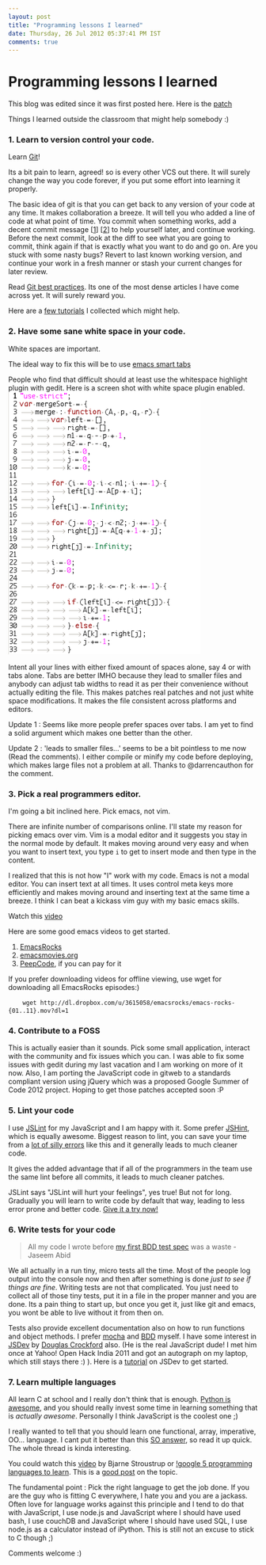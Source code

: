 ```yaml
---
layout: post
title: "Programming lessons I learned"
date: Thursday, 26 Jul 2012 05:37:41 PM IST
comments: true
---
```

# Programming lessons I learned

This blog was edited since it was first posted here. Here is the
[patch](https://github.com/jaseemabid/jaseemabid.github.com/commit/5a04ab501fa1f1ddbb88f63ff737f365c701a940)

Things I learned outside the classroom that might help somebody :)

### 1. Learn to version control your code.

Learn [Git](http://git-scm.com)!

Its a bit pain to learn, agreed! so is every other VCS out there. It will surely
change the way you code forever, if you put some effort into learning it
properly.

The basic idea of git is that you can get back to any version of your code at
any time. It makes collaboration a breeze. It will tell you who added a line of
code at what point of time. You commit when something works, add a decent commit
message
\[[1](http://tbaggery.com/2008/04/19/a-note-about-git-commit-messages.html)\]
\[[2](https://github.com/erlang/otp/wiki/Writing-good-commit-messages)\] to help
yourself later, and continue working. Before the next commit, look at the diff
to see what you are going to commit, think again if that is exactly what you
want to do and go on. Are you stuck with some nasty bugs? Revert to last known
working version, and continue your work in a fresh manner or stash your current
changes for later review.

Read [Git best practices](http://sethrobertson.github.com/GitBestPractices/).
Its one of the most dense articles I have come across yet. It will surely reward
you.

Here are a [few tutorials](https://gist.github.com/1321592) I collected which
might help.

### 2. Have some sane white space in your code.

White spaces are important.

The ideal way to fix this will be to use [emacs smart
tabs](http://www.emacswiki.org/SmartTabs)

People who find that difficult should at least use the whitespace highlight
plugin with gedit. Here is a screen shot with white space plugin enabled.
![whitespace](../img/ws.png)

Intent all your lines with either fixed amount of spaces alone, say 4 or with
tabs alone. Tabs are better IMHO because they lead to smaller files and anybody
can adjust tab widths to read it as per their convenience without actually
editing the file. This makes patches real patches and not just white space
modifications. It makes the file consistent across platforms and editors.

Update 1 : Seems like more people prefer spaces over tabs. I am yet to find a
solid argument which makes one better than the other.

Update 2 : 'leads to smaller files...' seems to be a bit pointless to me now
(Read the comments). I either compile or minify my code before deploying, which
makes large files not a problem at all. Thanks to @darrencauthon for the
comment.

### 3. Pick a real programmers editor.

I'm going a bit inclined here. Pick emacs, not vim.

There are infinite number of comparisons online. I'll state my reason for
picking emacs over vim. Vim is a modal editor and it suggests you stay in the
normal mode by default. It makes moving around very easy and when you want to
insert text, you type `i` to get to insert mode and then type in the content.

I realized that this is not how "I" work with my code. Emacs is not a modal
editor. You can insert text at all times. It uses control meta keys more
efficiently and makes moving around and inserting text at the same time a
breeze. I think I can beat a kickass vim guy with my basic emacs skills.

Watch this [video](http://emacsrocks.com/e02.html)

Here are some good emacs videos to get started.

1. [EmacsRocks](http://emacsrocks.com/)
2. [emacsmovies.org](http://emacsmovies.org/)
3. [PeepCode](https://peepcode.com/products/meet-emacs/), if you can pay for it

If you prefer downloading videos for offline viewing, use wget for downloading
all EmacsRocks episodes:)

```
    wget http://dl.dropbox.com/u/3615058/emacsrocks/emacs-rocks-{01..11}.mov?dl=1
```

### 4. Contribute to a FOSS

This is actually easier than it sounds. Pick some small application, interact
with the community and fix issues which you can. I was able to fix some issues
with gedit during my last vacation and I am working on more of it now. Also, I
am porting the JavaScript code in gitweb to a standards compliant version using
jQuery which was a proposed Google Summer of Code 2012 project. Hoping to get
those patches accepted soon :P

### 5. Lint your code

I use [JSLint](http://www.jslint.com/) for my JavaScript and I am happy with it.
Some prefer [JSHint](http://www.jshint.com/), which is equally awesome. Biggest
reason to lint, you can save your time from a [lot of silly
errors](http://blog.safeshepherd.com/23/how-one-missing-var-ruined-our-launch/)
like this and it generally leads to much cleaner code.

It gives the added advantage that if all of the programmers in the team use the
same lint before all commits, it leads to much cleaner patches.

JSLint says "JSLint will hurt your feelings", yes true! But not for long.
Gradually you will learn to write code by default that way, leading to less
error prone and better code. [Give it a try
now!](http://net.tutsplus.com/tutorials/javascript-ajax/quick-tip-using-jslint/)

### 6. Write tests for your code

> All my code I wrote before [my first BDD test
> spec](https://github.com/jaseemabid/git/blob/gitweb/gitweb/static/js/test/dateTime.spec.js)
> was a waste - Jaseem Abid

We all actually in a run tiny, micro tests all the time. Most of the people log
output into the console now and then after something is done *just to see if
things are fine*. Writing tests are not that complicated. You just need to
collect all of those tiny tests, put it in a file in the proper manner and you
are done. Its a pain thing to start up, but once you get it, just like git and
emacs, you wont be able to live without it from then on.

Tests also provide excellent documentation also on how to run functions and
object methods. I prefer [mocha](http://visionmedia.github.com/mocha/) and
[BDD](http://en.wikipedia.org/wiki/Behavior-driven_development) myself. I have
some interest in [JSDev](https://github.com/douglascrockford/JSDev/) by [Douglas
Crockford](http://crockford.com/) also. (He is the real JavaScript dude! I met
him once at Yahoo! Open Hack India 2011 and got an autograph on my laptop, which
still stays there :) ). Here is a
[tutorial](http://net.tutsplus.com/tutorials/javascript-ajax/meet-crockfords-jsdev/)
on JSDev to get started.

### 7. Learn multiple languages

All learn C at school and I really don't think that is enough. [Python is
awesome](http://xkcd.com/353/), and you should really invest some time in
learning something that is *actually awesome*. Personally I think JavaScript is
the coolest one ;)

I really wanted to tell that you should learn one functional, array, imperative,
OO... language. I cant put it better than this [SO
answer](http://stackoverflow.com/a/3958962/501945), so read it up quick. The
whole thread is kinda interesting.

You could watch this [video](http://www.youtube.com/watch?v=NvWTnIoQZj4) by
Bjarne Stroustrup or [!google 5 programming languages to
learn](https://www.google.com/search?q=5+programming+languages+to+learn). This
is a [good post](http://bluebones.net/2006/09/five-programming-languages/) on
the topic.

The fundamental point : Pick the right language to get the job done. If you are
the guy who is fitting C everywhere, I hate you and you are a jackass. Often
love for language works against this principle and I tend to do that with
JavaScript, I use node.js and JavaScript where I should have used bash, I use
couchDB and JavaScript where I should have used SQL, I use node.js as a
calculator instead of iPython. This is still not an excuse to stick to C though
;)

Comments welcome :)
